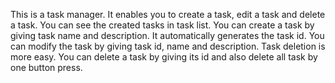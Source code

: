 This is a task manager. It enables you to create a task, edit a task and delete a task.
You can see the created tasks in task list.
You can create a task by giving task name and description. It automatically generates the task id.
You can modify the task by giving task id, name and description. Task deletion is more easy. You can delete a task by giving its id and also delete all task by one button press.
